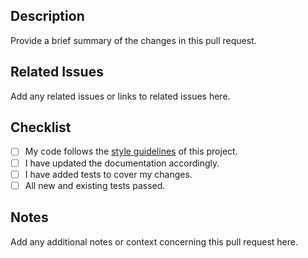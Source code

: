 ## Description
Provide a brief summary of the changes in this pull request.

## Related Issues
Add any related issues or links to related issues here.

## Checklist
- [ ] My code follows the [style guidelines](https://google.github.io/styleguide/) of this project.
- [ ] I have updated the documentation accordingly.
- [ ] I have added tests to cover my changes.
- [ ] All new and existing tests passed.

## Notes
Add any additional notes or context concerning this pull request here.